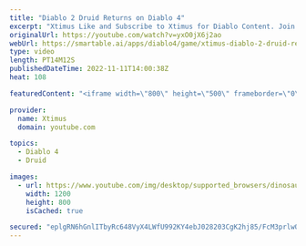```yaml
---
title: "Diablo 2 Druid Returns on Diablo 4"
excerpt: "Xtimus Like and Subscribe to Xtimus for Diablo Content. Join the Notification Squad: Click the ▻Follow me. Twitter ..."
originalUrl: https://youtube.com/watch?v=yxO0jX6j2ao
webUrl: https://smartable.ai/apps/diablo4/game/xtimus-diablo-2-druid-returns-on-diablo-4/
type: video
length: PT14M12S
publishedDateTime: 2022-11-11T14:00:38Z
heat: 108

featuredContent: "<iframe width=\"800\" height=\"500\" frameborder=\"0\" src=\"https://www.youtube.com/embed/yxO0jX6j2ao\" allow=\"accelerometer; autoplay; encrypted-media; gyroscope; picture-in-picture\" allowfullscreen></iframe>"

provider:
  name: Xtimus
  domain: youtube.com

topics:
  - Diablo 4
  - Druid

images:
  - url: https://www.youtube.com/img/desktop/supported_browsers/dinosaur.png
    width: 1200
    height: 800
    isCached: true

secured: "eplgRN6hGnlITbyRc648VyX4LWfU992KY4ebJ028203CgK2hj85/FcM3prlwOFqbPp65zgLEvZWptgpMGrCUNhAe0z07heYIEASfP5msrF/aR/QcmAY64lSCoi0PAv6z3PxHOK+ajbzwUZoPYTzImUHYPp2NfecLGrxL7WyoPIZzA+ehOE0fqQiOFoeqP28QfyIg7OYpbSAWtPpiB7RrBiyvD3IwtZFV48+CVaiepujWPsw46Ke2fefJoK5V0w6QC8qyV+DBhMSQ/4PKNwdQdg2J+ojjpOUAQIVG4sVQENNktiDsVlOsgmLPlk0cwJ3ypl7z7CzxYf6bpl7/9fcZciwPfjbs5mZ9iIuUIHetGe4dv4HS3CUHnX07OAPvpoB/wi15k2NgBJFWXPKw3mu2F4BiFOGLNRtB0wp35NKk6vg=;0AL1tuG8rGjF/N5HUMbMyQ=="
---
```



